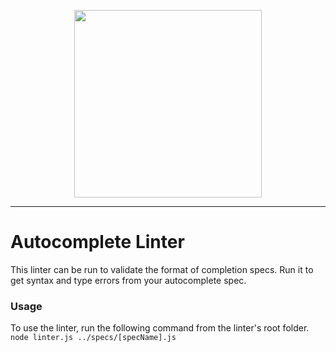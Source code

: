 <p align="center">
    <img width="300" src="https://github.com/withfig/fig/blob/main/static/FigBanner.png?raw=true"/>
</p>

---

# Autocomplete Linter
This linter can be run to validate the format of completion specs. Run it to get syntax and type errors from your autocomplete spec.

### Usage
To use the linter, run the following command from the linter's root folder.
`node linter.js ../specs/[specName].js`